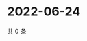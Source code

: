 # 2022-06-24

共 0 条

<!-- BEGIN WEIBO -->
<!-- 最后更新时间 Fri Jun 24 2022 15:00:55 GMT+0800 (China Standard Time) -->

<!-- END WEIBO -->
